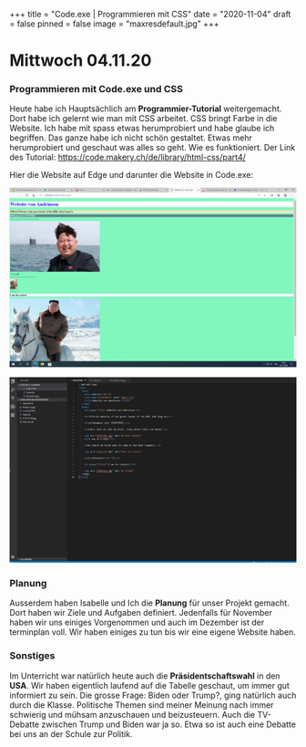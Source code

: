 +++
title = "Code.exe | Programmieren mit CSS"
date = "2020-11-04"
draft = false
pinned = false
image = "maxresdefault.jpg"
+++
# Mittwoch 04.11.20

### Programmieren mit Code.exe und CSS

Heute habe ich Hauptsächlich am **Programmier-Tutorial** weitergemacht. Dort habe ich gelernt wie man mit CSS arbeitet. CSS bringt Farbe in die Website. Ich habe mit spass etwas herumprobiert und habe glaube ich begriffen. Das ganze habe ich nicht schön gestaltet. Etwas mehr herumprobiert und geschaut was alles so geht. Wie es funktioniert. Der Link des Tutorial: https://code.makery.ch/de/library/html-css/part4/

  Hier die Website auf Edge und darunter die Website in Code.exe: 

![Nicht zu ernst nehmen was man sieht. hatte nur etwas rumprobiert und hatte die Bilder noch. XD](bild.png "Nicht zu ernst nehmen was man sieht. hatte nur etwas rumprobiert und hatte die Bilder noch. XD")

![](codex.png)

### Planung

Ausserdem haben Isabelle und Ich die **Planung** für unser Projekt gemacht. Dort haben wir Ziele und Aufgaben definiert. Jedenfalls für November haben wir uns einiges Vorgenommen und auch im Dezember ist der terminplan voll. Wir haben einiges zu tun bis wir eine eigene Website haben.

### Sonstiges

Im Unterricht war natürlich heute auch die **Präsidentschaftswahl** in den **USA**. Wir haben eigentlich laufend auf die Tabelle geschaut, um immer gut informiert zu sein. Die grosse Frage: Biden oder Trump?, ging natürlich auch durch die Klasse. Politische Themen sind meiner Meinung nach immer schwierig und mühsam anzuschauen und beizusteuern. Auch die TV-Debatte zwischen Trump und Biden war ja so. Etwa so ist auch eine Debatte bei uns an der Schule zur Politik.